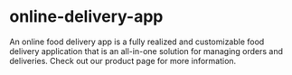 # online-delivery-app
An online food delivery app is a fully realized and customizable food delivery application that is an all-in-one solution for managing orders and deliveries. Check out our product page for more information.
